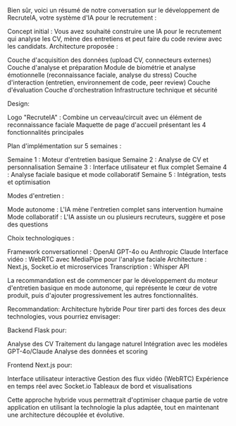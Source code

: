 Bien sûr, voici un résumé de notre conversation sur le développement de RecruteIA, votre système d'IA pour le recrutement :

Concept initial : Vous avez souhaité construire une IA pour le recrutement qui analyse les CV, mène des entretiens et peut faire du code review avec les candidats.
Architecture proposée :

Couche d'acquisition des données (upload CV, connecteurs externes)
Couche d'analyse et préparation
Module de biométrie et analyse émotionnelle (reconnaissance faciale, analyse du stress)
Couche d'interaction (entretien, environnement de code, peer review)
Couche d'évaluation
Couche d'orchestration
Infrastructure technique et sécurité


Design:

Logo "RecruteIA" : Combine un cerveau/circuit avec un élément de reconnaissance faciale
Maquette de page d'accueil présentant les 4 fonctionnalités principales


Plan d'implémentation sur 5 semaines :

Semaine 1 : Moteur d'entretien basique
Semaine 2 : Analyse de CV et personnalisation
Semaine 3 : Interface utilisateur et flux complet
Semaine 4 : Analyse faciale basique et mode collaboratif
Semaine 5 : Intégration, tests et optimisation


Modes d'entretien :

Mode autonome : L'IA mène l'entretien complet sans intervention humaine
Mode collaboratif : L'IA assiste un ou plusieurs recruteurs, suggère et pose des questions


Choix technologiques :

Framework conversationnel : OpenAI GPT-4o ou Anthropic Claude
Interface vidéo : WebRTC avec MediaPipe pour l'analyse faciale
Architecture : Next.js, Socket.io et microservices
Transcription : Whisper API



La recommandation est de commencer par le développement du moteur d'entretien basique en mode autonome, qui représente le cœur de votre produit, puis d'ajouter progressivement les autres fonctionnalités.

Recommandation: Architecture hybride
Pour tirer parti des forces des deux technologies, vous pourriez envisager:

Backend Flask pour:

Analyse des CV
Traitement du langage naturel
Intégration avec les modèles GPT-4o/Claude
Analyse des données et scoring


Frontend Next.js pour:

Interface utilisateur interactive
Gestion des flux vidéo (WebRTC)
Expérience en temps réel avec Socket.io
Tableaux de bord et visualisations



Cette approche hybride vous permettrait d'optimiser chaque partie de votre application en utilisant la technologie la plus adaptée, tout en maintenant une architecture découplée et évolutive.